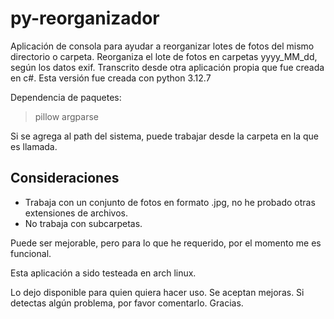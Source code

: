 # py-reorganizador

Aplicación de consola para ayudar a reorganizar lotes de fotos del mismo directorio o carpeta.
Reorganiza el lote de fotos en carpetas yyyy_MM_dd, según los datos exif.
Transcrito desde otra aplicación propia que fue creada en c#. Esta versión fue creada con python 3.12.7

Dependencia de paquetes:
> pillow
> argparse

Si se agrega al path del sistema, puede trabajar desde la carpeta en la que es llamada. 

## Consideraciones
* Trabaja con un conjunto de fotos en formato .jpg, no he probado otras extensiones de archivos.
* No trabaja con subcarpetas.

Puede ser mejorable, pero para lo que he requerido, por el momento me es funcional.

Esta aplicación a sido testeada en arch linux.

Lo dejo disponible para quien quiera hacer uso. Se aceptan mejoras. Si detectas algún problema, por favor comentarlo.
Gracias.

